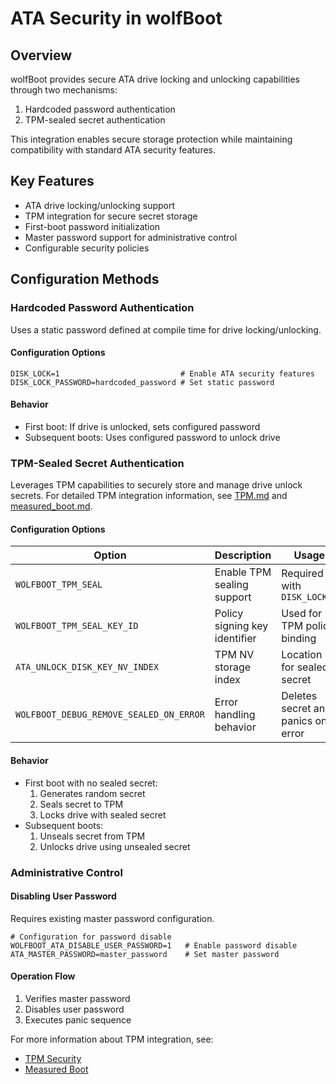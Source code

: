 # ATA Security in wolfBoot

## Overview
wolfBoot provides secure ATA drive locking and unlocking capabilities through two mechanisms:
1. Hardcoded password authentication
2. TPM-sealed secret authentication

This integration enables secure storage protection while maintaining compatibility with standard ATA security features.

## Key Features
- ATA drive locking/unlocking support
- TPM integration for secure secret storage
- First-boot password initialization
- Master password support for administrative control
- Configurable security policies

## Configuration Methods

### Hardcoded Password Authentication
Uses a static password defined at compile time for drive locking/unlocking.

#### Configuration Options
```make
DISK_LOCK=1                           # Enable ATA security features
DISK_LOCK_PASSWORD=hardcoded_password # Set static password
```

#### Behavior
- First boot: If drive is unlocked, sets configured password
- Subsequent boots: Uses configured password to unlock drive

### TPM-Sealed Secret Authentication
Leverages TPM capabilities to securely store and manage drive unlock secrets. For detailed TPM integration information, see [TPM.md](TPM.md) and [measured_boot.md](measured_boot.md).

#### Configuration Options
| Option | Description | Usage |
|--------|-------------|--------|
| `WOLFBOOT_TPM_SEAL` | Enable TPM sealing support | Required with `DISK_LOCK=1` |
| `WOLFBOOT_TPM_SEAL_KEY_ID` | Policy signing key identifier | Used for TPM policy binding |
| `ATA_UNLOCK_DISK_KEY_NV_INDEX` | TPM NV storage index | Location for sealed secret |
| `WOLFBOOT_DEBUG_REMOVE_SEALED_ON_ERROR` | Error handling behavior | Deletes secret and panics on error |

#### Behavior
- First boot with no sealed secret:
  1. Generates random secret
  2. Seals secret to TPM
  3. Locks drive with sealed secret
- Subsequent boots:
  1. Unseals secret from TPM
  2. Unlocks drive using unsealed secret

### Administrative Control

#### Disabling User Password
Requires existing master password configuration.

```make
# Configuration for password disable
WOLFBOOT_ATA_DISABLE_USER_PASSWORD=1   # Enable password disable
ATA_MASTER_PASSWORD=master_password    # Set master password
```

#### Operation Flow
1. Verifies master password
2. Disables user password
3. Executes panic sequence

For more information about TPM integration, see:
- [TPM Security](TPM.md)
- [Measured Boot](measured_boot.md) 

